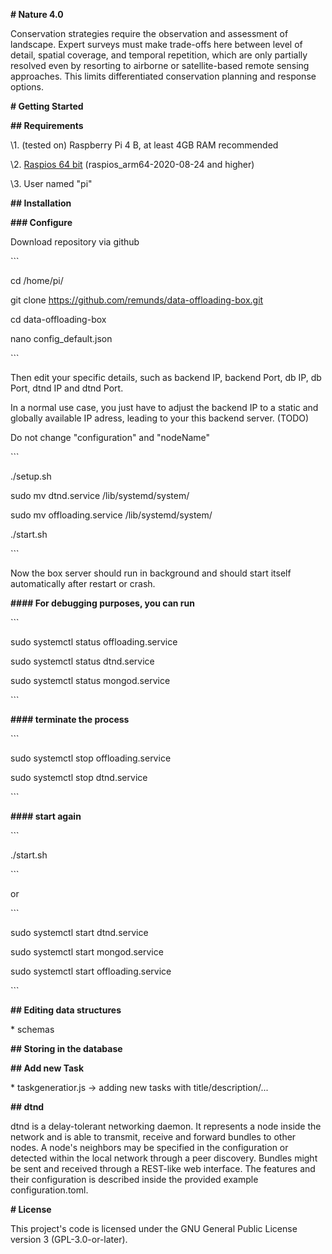 **# Nature 4.0**

Conservation strategies require the observation and assessment of landscape. Expert surveys must make trade-offs here between level of detail, spatial coverage, and temporal repetition, which are only partially resolved even by resorting to airborne or satellite-based remote sensing approaches. This limits differentiated conservation planning and response options.



**# Getting Started**

**## Requirements**

\1. (tested on) Raspberry Pi 4 B, at least 4GB RAM recommended

\2. [Raspios 64 bit](https://downloads.raspberrypi.org/raspios_arm64/images/) (raspios_arm64-2020-08-24 and higher)

\3. User named "pi"



**## Installation**

**### Configure**

Download repository via github

\```

cd /home/pi/

git clone https://github.com/remunds/data-offloading-box.git

cd data-offloading-box

nano config_default.json

\```

Then edit your specific details, such as backend IP, backend Port, db IP, db Port, dtnd IP and dtnd Port.

In a normal use case, you just have to adjust the backend IP to a static and globally available IP adress, leading to your this backend server. (TODO)

Do not change "configuration" and "nodeName"





\```

./setup.sh

sudo mv dtnd.service /lib/systemd/system/

sudo mv offloading.service /lib/systemd/system/ 

./start.sh

\```

Now the box server should run in background and should start itself automatically after restart or crash.

**#### For debugging purposes, you can run**

\```

sudo systemctl status offloading.service

sudo systemctl status dtnd.service

sudo systemctl status mongod.service

\```



**#### terminate the process**

\```

sudo systemctl stop offloading.service

sudo systemctl stop dtnd.service

\``` 



**#### start again**

\```

./start.sh

\```

or

\```

sudo systemctl start dtnd.service

sudo systemctl start mongod.service

sudo systemctl start offloading.service

\```



**## Editing data structures**



\* schemas



**## Storing in the database**



**## Add new Task**

\* taskgeneratior.js -> adding new tasks with title/description/...



**## dtnd**

dtnd is a delay-tolerant networking daemon. It represents a node inside the network and is able to transmit, receive and forward bundles to other nodes. A node's neighbors may be specified in the configuration or detected within the local network through a peer discovery. Bundles might be sent and received through a REST-like web interface. The features and their configuration is described inside the provided example configuration.toml.



**# License**

This project's code is licensed under the GNU General Public License version 3 (GPL-3.0-or-later).